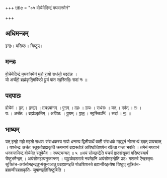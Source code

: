+++
title = "०५ वोचेमेदिन्द्रं मघवानमेनं"

+++
## अधिमन्त्रम्
इन्द्रः। वसिष्ठः। त्रिष्टुप्।

## मन्त्रः
वो॒चेमेदिन्द्रं॑ म॒घवा॑नमेनं म॒हो रा॒यो राध॑सो॒ यद्दद॑न्नः ।  
यो अर्च॑तो॒ ब्रह्म॑कृति॒मवि॑ष्ठो यू॒यं पा॑त स्व॒स्तिभिः॒ सदा॑ नः ॥

## पदपाठः
वो॒चेम॑ । इत् । इन्द्र॑म् । म॒घऽवा॑नम् । ए॒न॒म् । म॒हः । रा॒यः । राध॑सः । यत् । दद॑त् । नः॒ ।  
यः । अर्च॑तः । ब्रह्म॑ऽकृतिम् । अवि॑ष्ठः । यू॒यम् । पा॒त॒ । स्व॒स्तिऽभिः॑ । सदा॑ । नः॒ ॥

## भाष्यम्
यत् इन्द्रो महो महतो राधसः संराधकस्य रायो धनस्य द्वितीयार्थे षष्ठी संराधकं महद्धनं नोस्मभ्यं ददत् प्रायच्छत् । यश्चेन्द्रः अर्चतः स्तुवतोब्रह्मकृतिं क्रयमाणं ब्रह्मस्तोत्रं अविष्ठोतिशयेन रक्षिता गन्ता भवति । तमेनं मघवानं धनवन्तमिन्द्रं वोचेमेत् स्तुवेमैव । स्पष्टमन्यत् ॥ ५ ॥अयं सोमइन्द्रेति पंचर्चं द्वादशंसूक्तं वसिष्ठस्यार्षं त्रैष्टुभमैन्द्रम् । अयंसोमइत्यनुक्रान्तम् । व्यूह्ळेदशरात्रे नवमेहनि अयंसोमइन्द्रेति प्रउ- गशस्त्रे ऎन्द्रस्तृचः सूत्रितंच-अयंसोमइन्द्रतुभ्यंसुन्वआतु प्रब्रह्माणइति षोडशिशस्त्रे ब्रह्मन्वीरइत्येषा त्रिष्टुप् सूत्रितंच-ब्रह्मन्वीरब्रह्मकृति- जुषाणइतित्रिष्टुबिति ।